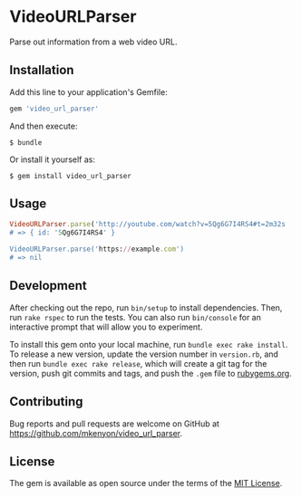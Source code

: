 # VideoURLParser

Parse out information from a web video URL.

## Installation

Add this line to your application's Gemfile:

```ruby
gem 'video_url_parser'
```

And then execute:

    $ bundle

Or install it yourself as:

    $ gem install video_url_parser

## Usage

```ruby
VideoURLParser.parse('http://youtube.com/watch?v=5Qg6G7I4RS4#t=2m32s
# => { id: '5Qg6G7I4RS4' }

VideoURLParser.parse('https://example.com')
# => nil
```

## Development

After checking out the repo, run `bin/setup` to install dependencies. Then, run
`rake rspec` to run the tests. You can also run `bin/console` for an
interactive prompt that will allow you to experiment.

To install this gem onto your local machine, run `bundle exec rake install`. To
release a new version, update the version number in `version.rb`, and then run
`bundle exec rake release`, which will create a git tag for the version, push
git commits and tags, and push the `.gem` file to
[rubygems.org](https://rubygems.org).

## Contributing

Bug reports and pull requests are welcome on GitHub at
https://github.com/mkenyon/video_url_parser.


## License

The gem is available as open source under the terms of the [MIT
License](http://opensource.org/licenses/MIT).

